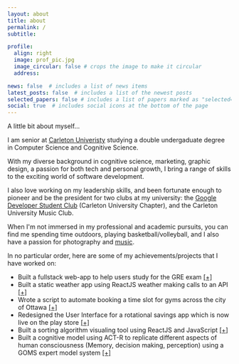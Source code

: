```yaml
---
layout: about
title: about
permalink: /
subtitle: 

profile:
  align: right
  image: prof_pic.jpg
  image_circular: false # crops the image to make it circular
  address: 

news: false  # includes a list of news items
latest_posts: false  # includes a list of the newest posts
selected_papers: false # includes a list of papers marked as "selected={true}"
social: true  # includes social icons at the bottom of the page
---
```

A little bit about myself...

I am senior at [Carleton Univeristy](https://carleton.ca/) studying a double undergaduate degree in Computer Science and Cognitive Science.

With my diverse background in cognitive science, marketing, graphic design, a passion for both tech and personal growth, I bring a range of skills to the exciting world of software development.

I also love working on my leadership skills, and been fortunate enough to pioneer and be the president for two clubs at my university: the [Google Developer Student Club](https://gdsc.community.dev/) (Carleton University Chapter), and the Carleton University Music Club.

When I'm not immersed in my professional and academic pursuits, you can find me spending time outdoors, playing basketball/volleyball, and I also have a passion for photography and [music](https://soundcloud.com/saurabh-kishore).



In no particular order, here are some of my achievements/projects that I have worked on:

- Built a fullstack web-app to help users study for the GRE exam [[+]](https://github.com/gksaurabh/GRE-Wordlist-webapp)
- Built a static weather app using ReactJS weather making calls to an API [[+]](https://github.com/gksaurabh/Weather_App)
- Wrote a script to automate booking a time slot for gyms across the city of Ottawa [[+]](https://github.com/gksaurabh/OttawaGym-BookingAutomation)
- Redesigned the User Interface for a rotational savings app which is now live on the play store [[+]](https://github.com/gksaurabh/KYNZA-UI)
- Built a sorting algorithm visualing tool using ReactJS and JavaScript [[+]](https://github.com/gksaurabh/sortingVisualizer)
- Built a cognitive model using ACT-R to replicate different aspects of human consciousness (Memory, decision making, perception) using a GOMS expert model system [[+]](https://github.com/gksaurabh/cognitive_modeling_ACT-R)